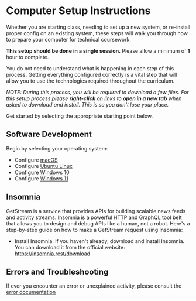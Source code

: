 # Computer Setup Instructions

Whether you are starting class, needing to set up a new system, or re-install proper config on an existing system, these steps will walk you through how to prepare your computer for technical coursework.

**This setup should be done in a single session.**  Please allow a minimum of **1** hour to complete.

You do not need to understand what is happening in each step of this process. Getting everything configured correctly is a vital step that will allow you to use the technologies required throughout the curriculum.

*NOTE: During this process, you will be required to download a few files. For this setup process please **right-click** on links to **open in a new tab** when asked to download and install.  This is so you don't lose your place.*

Get started by selecting the appropriate starting point below.

## Software Development

Begin by selecting your operating system:

- Configure [macOS](./mac/README.md)
- Configure [Ubuntu Linux](./linux/README.md)
- Configure [Windows 10](./windows/windows-10.md)
- Configure [Windows 11](./windows/windows-11.md)

## Insomnia 

GetStream is a service that provides APIs for building scalable news feeds and activity streams. Insomnia is a powerful HTTP and GraphQL tool belt that allows you to design and debug APIs like a human, not a robot. Here's a step-by-step guide on how to make a GetStream request using Insomnia:

- Install Insomnia: If you haven't already, download and install Insomnia. You can download it from the official website: https://insomnia.rest/download


## Errors and Troubleshooting

If ever you encounter an error or unexplained activity, please consult the [error documentation](./error/error.md)
